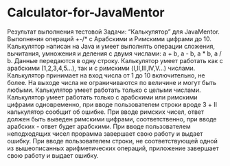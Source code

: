 # Calculator-for-JavaMentor
Результат выполнения тестовой Задачи: “Калькулятор” для JavaMentor. Выполнения операций +-/* с Арабскими и Римскими цифрами до 10. 
Калькулятор написан на Java и умеет выполнять операции сложения, вычитания, умножения и деления с двумя числами: a + b, a - b, a * b, a / b. 
Данные передаются в одну строку. Калькулятор умеет работать как с арабскими (1,2,3,4,5…), так и с римскими (I,II,III,IV,V…) числами. 
Калькулятор принимает на вход числа от 1 до 10 включительно, не более. На выходе числа не ограничиваются по величине и могут быть любыми. 
Калькулятор умеет работать только с целыми числами. 
Калькулятор умеет работать только с арабскими или римскими цифрами одновременно, при вводе пользователем строки вроде 3 + II калькулятор сообщит об ошибке. 
При вводе римских чисел, ответ должен быть выведен римскими цифрами, соответственно, при вводе арабских - ответ будет арабскими. 
При вводе пользователем неподходящих чисел прорамма завершает свою работу и выдает ошибку. 
При вводе пользователем строки, не соответствующей одной из вышеописанных арифметических операций, приложение завершает свою работу и выдает ошибку.

